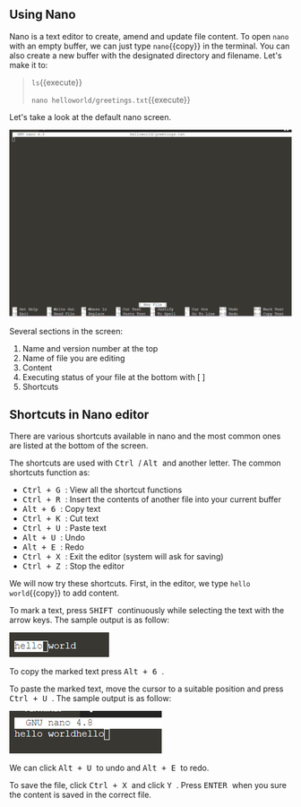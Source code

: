 ## Using Nano

Nano is a text editor to create, amend and update file content. To open `nano` with an empty buffer, we can just type `nano`{{copy}} in the terminal. You can also create a new buffer with the designated directory and filename. Let's make it to:
> `ls`{{execute}}
> 
> `nano helloworld/greetings.txt`{{execute}}

Let's take a look at the default nano screen.

![Picture 4](./assets/pic4.png)

Several sections in the screen:
1. Name and version number at the top
2. Name of file you are editing
3. Content 
4. Executing status of your file at the bottom with [ ]
5. Shortcuts 

## Shortcuts in Nano editor

There are various shortcuts available in nano and the most common ones are listed at the bottom of the screen. 

The shortcuts are used with <kbd> Ctrl </kbd> / <kbd> Alt </kbd> and another letter. The common shortcuts function as:
- <kbd> Ctrl + G </kbd>: View all the shortcut functions
- <kbd> Ctrl + R </kbd>: Insert the contents of another file into your current buffer
- <kbd> Alt + 6 </kbd>: Copy text
- <kbd> Ctrl + K </kbd>: Cut text
- <kbd> Ctrl + U </kbd>: Paste text
- <kbd> Alt + U </kbd>: Undo
- <kbd> Alt + E </kbd>: Redo
- <kbd> Ctrl + X </kbd>: Exit the editor (system will ask for saving)
- <kbd> Ctrl + Z </kbd>: Stop the editor

We will now try these shortcuts. First, in the editor, we type `hello world`{{copy}} to add content. 

To mark a text, press <kbd> SHIFT </kbd> continuously while selecting the text with the arrow keys. The sample output is as follow:

![Picture 5](./assets/pic5.png)

To copy the marked text press <kbd> Alt + 6 </kbd>.

To paste the marked text, move the cursor to a suitable position and press <kbd> Ctrl + U </kbd>. The sample output is as follow:

![Picture 6](./assets/pic6.png)

We can click <kbd> Alt + U </kbd> to undo and <kbd> Alt + E </kbd> to redo.

To save the file, click <kbd> Ctrl + X </kbd> and click <kbd> Y </kbd>. Press <kbd> ENTER </kbd> when you sure the content is saved in the correct file.

<br/>
